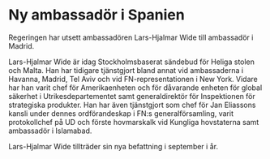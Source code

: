 # Ny ambassadör i Spanien

Regeringen har utsett ambassadören Lars-Hjalmar Wide till ambassadör i Madrid.

Lars-Hjalmar Wide är idag Stockholmsbaserat sändebud för Heliga stolen och Malta. Han har tidigare tjänstgjort bland annat vid ambassaderna i Havanna, Madrid, Tel Aviv och vid FN-representationen i New York. Vidare har han varit chef för Amerikaenheten och för dåvarande enheten för global säkerhet i Utrikesdepartementet samt generaldirektör för Inspektionen för strategiska produkter. Han har även tjänstgjort som chef för Jan Eliassons kansli under dennes ordförandeskap i FN:s generalförsamling, varit protokollchef på UD och förste hovmarskalk vid Kungliga hovstaterna samt ambassadör i Islamabad.

Lars-Hjalmar Wide tillträder sin nya befattning i september i år.
